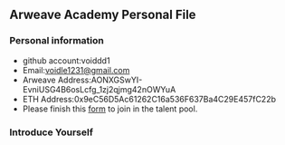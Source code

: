 ## Arweave Academy Personal File

### Personal information

- github account:voiddd1
- Email:voidle1231@gmail.com
- Arweave Address:AONXGSwYI-EvniUSG4B6osLcfg_1zj2qjmg42nOWYuA
- ETH Address:0x9eC56D5Ac61262C16a536F637Ba4C29E457fC22b
- Please finish this [form](https://docs.google.com/forms/d/e/1FAIpQLSfWA5fIIcBgmRppm3jNz5vmf9Mai_QMVil-2pO4r7YKn_Zhtw/viewform?usp=sf_link) to join in the talent pool.

### Introduce Yourself
